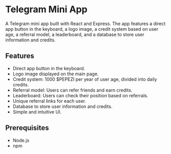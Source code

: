 # Telegram Mini App

A Telegram mini app built with React and Express. The app features a direct app button in the keyboard, a logo image, a credit system based on user age, a referral model, a leaderboard, and a database to store user information and credits.

## Features

- Direct app button in the keyboard.
- Logo image displayed on the main page.
- Credit system: 1000 $PEPEZI per year of user age, divided into daily credits.
- Referral model: Users can refer friends and earn credits.
- Leaderboard: Users can check their position based on referrals.
- Unique referral links for each user.
- Database to store user information and credits.
- Simple and intuitive UI.

## Prerequisites

- Node.js
- npm

